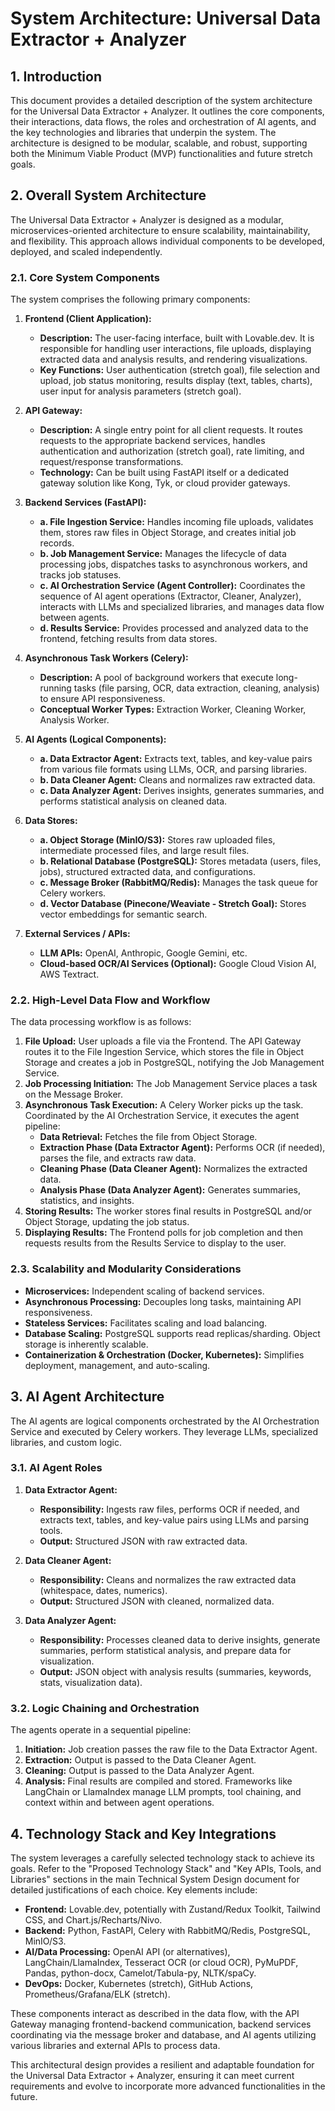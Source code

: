 # System Architecture: Universal Data Extractor + Analyzer

## 1. Introduction

This document provides a detailed description of the system architecture for the Universal Data Extractor + Analyzer. It outlines the core components, their interactions, data flows, the roles and orchestration of AI agents, and the key technologies and libraries that underpin the system. The architecture is designed to be modular, scalable, and robust, supporting both the Minimum Viable Product (MVP) functionalities and future stretch goals.

## 2. Overall System Architecture

The Universal Data Extractor + Analyzer is designed as a modular, microservices-oriented architecture to ensure scalability, maintainability, and flexibility. This approach allows individual components to be developed, deployed, and scaled independently.

### 2.1. Core System Components

The system comprises the following primary components:

1.  **Frontend (Client Application):**
    *   **Description:** The user-facing interface, built with Lovable.dev. It is responsible for handling user interactions, file uploads, displaying extracted data and analysis results, and rendering visualizations.
    *   **Key Functions:** User authentication (stretch goal), file selection and upload, job status monitoring, results display (text, tables, charts), user input for analysis parameters (stretch goal).

2.  **API Gateway:**
    *   **Description:** A single entry point for all client requests. It routes requests to the appropriate backend services, handles authentication and authorization (stretch goal), rate limiting, and request/response transformations.
    *   **Technology:** Can be built using FastAPI itself or a dedicated gateway solution like Kong, Tyk, or cloud provider gateways.

3.  **Backend Services (FastAPI):**
    *   **a. File Ingestion Service:** Handles incoming file uploads, validates them, stores raw files in Object Storage, and creates initial job records.
    *   **b. Job Management Service:** Manages the lifecycle of data processing jobs, dispatches tasks to asynchronous workers, and tracks job statuses.
    *   **c. AI Orchestration Service (Agent Controller):** Coordinates the sequence of AI agent operations (Extractor, Cleaner, Analyzer), interacts with LLMs and specialized libraries, and manages data flow between agents.
    *   **d. Results Service:** Provides processed and analyzed data to the frontend, fetching results from data stores.

4.  **Asynchronous Task Workers (Celery):**
    *   **Description:** A pool of background workers that execute long-running tasks (file parsing, OCR, data extraction, cleaning, analysis) to ensure API responsiveness.
    *   **Conceptual Worker Types:** Extraction Worker, Cleaning Worker, Analysis Worker.

5.  **AI Agents (Logical Components):**
    *   **a. Data Extractor Agent:** Extracts text, tables, and key-value pairs from various file formats using LLMs, OCR, and parsing libraries.
    *   **b. Data Cleaner Agent:** Cleans and normalizes raw extracted data.
    *   **c. Data Analyzer Agent:** Derives insights, generates summaries, and performs statistical analysis on cleaned data.

6.  **Data Stores:**
    *   **a. Object Storage (MinIO/S3):** Stores raw uploaded files, intermediate processed files, and large result files.
    *   **b. Relational Database (PostgreSQL):** Stores metadata (users, files, jobs), structured extracted data, and configurations.
    *   **c. Message Broker (RabbitMQ/Redis):** Manages the task queue for Celery workers.
    *   **d. Vector Database (Pinecone/Weaviate - Stretch Goal):** Stores vector embeddings for semantic search.

7.  **External Services / APIs:**
    *   **LLM APIs:** OpenAI, Anthropic, Google Gemini, etc.
    *   **Cloud-based OCR/AI Services (Optional):** Google Cloud Vision AI, AWS Textract.

### 2.2. High-Level Data Flow and Workflow

The data processing workflow is as follows:

1.  **File Upload:** User uploads a file via the Frontend. The API Gateway routes it to the File Ingestion Service, which stores the file in Object Storage and creates a job in PostgreSQL, notifying the Job Management Service.
2.  **Job Processing Initiation:** The Job Management Service places a task on the Message Broker.
3.  **Asynchronous Task Execution:** A Celery Worker picks up the task. Coordinated by the AI Orchestration Service, it executes the agent pipeline:
    *   **Data Retrieval:** Fetches the file from Object Storage.
    *   **Extraction Phase (Data Extractor Agent):** Performs OCR (if needed), parses the file, and extracts raw data.
    *   **Cleaning Phase (Data Cleaner Agent):** Normalizes the extracted data.
    *   **Analysis Phase (Data Analyzer Agent):** Generates summaries, statistics, and insights.
4.  **Storing Results:** The worker stores final results in PostgreSQL and/or Object Storage, updating the job status.
5.  **Displaying Results:** The Frontend polls for job completion and then requests results from the Results Service to display to the user.

### 2.3. Scalability and Modularity Considerations

*   **Microservices:** Independent scaling of backend services.
*   **Asynchronous Processing:** Decouples long tasks, maintaining API responsiveness.
*   **Stateless Services:** Facilitates scaling and load balancing.
*   **Database Scaling:** PostgreSQL supports read replicas/sharding. Object storage is inherently scalable.
*   **Containerization & Orchestration (Docker, Kubernetes):** Simplifies deployment, management, and auto-scaling.

## 3. AI Agent Architecture

The AI agents are logical components orchestrated by the AI Orchestration Service and executed by Celery workers. They leverage LLMs, specialized libraries, and custom logic.

### 3.1. AI Agent Roles

1.  **Data Extractor Agent:**
    *   **Responsibility:** Ingests raw files, performs OCR if needed, and extracts text, tables, and key-value pairs using LLMs and parsing tools.
    *   **Output:** Structured JSON with raw extracted data.

2.  **Data Cleaner Agent:**
    *   **Responsibility:** Cleans and normalizes the raw extracted data (whitespace, dates, numerics).
    *   **Output:** Structured JSON with cleaned, normalized data.

3.  **Data Analyzer Agent:**
    *   **Responsibility:** Processes cleaned data to derive insights, generate summaries, perform statistical analysis, and prepare data for visualization.
    *   **Output:** JSON object with analysis results (summaries, keywords, stats, visualization data).

### 3.2. Logic Chaining and Orchestration

The agents operate in a sequential pipeline:
1.  **Initiation:** Job creation passes the raw file to the Data Extractor Agent.
2.  **Extraction:** Output is passed to the Data Cleaner Agent.
3.  **Cleaning:** Output is passed to the Data Analyzer Agent.
4.  **Analysis:** Final results are compiled and stored.
Frameworks like LangChain or LlamaIndex manage LLM prompts, tool chaining, and context within and between agent operations.

## 4. Technology Stack and Key Integrations

The system leverages a carefully selected technology stack to achieve its goals. Refer to the "Proposed Technology Stack" and "Key APIs, Tools, and Libraries" sections in the main Technical System Design document for detailed justifications of each choice. Key elements include:

*   **Frontend:** Lovable.dev, potentially with Zustand/Redux Toolkit, Tailwind CSS, and Chart.js/Recharts/Nivo.
*   **Backend:** Python, FastAPI, Celery with RabbitMQ/Redis, PostgreSQL, MinIO/S3.
*   **AI/Data Processing:** OpenAI API (or alternatives), LangChain/LlamaIndex, Tesseract OCR (or cloud OCR), PyMuPDF, Pandas, python-docx, Camelot/Tabula-py, NLTK/spaCy.
*   **DevOps:** Docker, Kubernetes (stretch), GitHub Actions, Prometheus/Grafana/ELK (stretch).

These components interact as described in the data flow, with the API Gateway managing frontend-backend communication, backend services coordinating via the message broker and database, and AI agents utilizing various libraries and external APIs to process data.

This architectural design provides a resilient and adaptable foundation for the Universal Data Extractor + Analyzer, ensuring it can meet current requirements and evolve to incorporate more advanced functionalities in the future.
